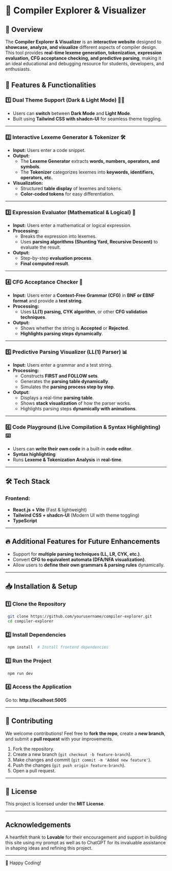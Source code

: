 # 🚀 Compiler Explorer & Visualizer

## 📌 Overview
The **Compiler Explorer & Visualizer** is an **interactive website** designed to **showcase, analyze, and visualize** different aspects of compiler design. This tool provides **real-time lexeme generation, tokenization, expression evaluation, CFG acceptance checking, and predictive parsing**, making it an ideal educational and debugging resource for students, developers, and enthusiasts.

## 🌟 Features & Functionalities

### 1️⃣ Dual Theme Support (Dark & Light Mode) 🌙🔆
- Users can **switch** between **Dark Mode** and **Light Mode**.
- Built using **Tailwind CSS with shadcn-UI** for seamless theme toggling.

---

### 2️⃣ Interactive Lexeme Generator & Tokenizer 🛠️
- **Input:** Users enter a code snippet.
- **Output:**
  - The **Lexeme Generator** extracts **words, numbers, operators, and symbols**.
  - The **Tokenizer** categorizes lexemes into **keywords, identifiers, operators, etc.**
- **Visualization:**
  - Structured **table display** of lexemes and tokens.
  - **Color-coded tokens** for easy differentiation.

---

### 3️⃣ Expression Evaluator (Mathematical & Logical) 🔢
- **Input:** Users enter a mathematical or logical expression.
- **Processing:**
  - Breaks the expression into lexemes.
  - Uses **parsing algorithms (Shunting Yard, Recursive Descent)** to evaluate the result.
- **Output:**
  - Step-by-step **evaluation process**.
  - **Final computed result**.

---

### 4️⃣ CFG Acceptance Checker 📜
- **Input:** Users enter a **Context-Free Grammar (CFG)** in **BNF or EBNF format** and provide a **test string**.
- **Processing:**
  - Uses **LL(1) parsing, CYK algorithm**, or other **CFG validation techniques**.
- **Output:**
  - Shows whether the string is **Accepted** or **Rejected**.
  - **Highlights parsing steps dynamically**.

---

### 5️⃣ Predictive Parsing Visualizer (LL(1) Parser) 📊
- **Input:** Users enter a grammar and a test string.
- **Processing:**
  - Constructs **FIRST and FOLLOW sets**.
  - Generates the **parsing table dynamically**.
  - Simulates the **parsing process step by step**.
- **Output:**
  - Displays a real-time **parsing table**.
  - Shows **stack visualization** of how the parser works.
  - Highlights parsing steps **dynamically with animations**.

---

### 6️⃣ Code Playground (Live Compilation & Syntax Highlighting) ⌨️
- Users can **write their own code** in a built-in **code editor**.
- **Syntax highlighting**
- Runs **Lexeme & Tokenization Analysis** in **real-time**.
---

## 🛠️ Tech Stack

### **Frontend:**
- **React.js + Vite** (Fast & lightweight)
- **Tailwind CSS + shadcn-UI** (Modern UI with theme toggling)
- **TypeScript**
---

## 🔥 Additional Features for Future Enhancements
- Support for **multiple parsing techniques (LL, LR, CYK, etc.)**.
- Convert **CFG to equivalent automata (DFA/NFA visualization)**.
- Allow users to **define their own grammars & parsing rules** dynamically.

---

## 📥 Installation & Setup

### 1️⃣ Clone the Repository
```bash
 git clone https://github.com/yourusername/compiler-explorer.git
 cd compiler-explorer
```

### 2️⃣ Install Dependencies
```bash
 npm install  # Install frontend dependencies
```

### 3️⃣ Run the Project
```bash
 npm run dev
```

### 4️⃣ Access the Application
Go to: **http://localhost:5005**

---

## 🤝 Contributing
We welcome contributions! Feel free to **fork the repo**, create a **new branch**, and submit a **pull request** with your improvements.

1. Fork the repository.
2. Create a new branch (`git checkout -b feature-branch`).
3. Make changes and commit (`git commit -m 'Added new feature'`).
4. Push the changes (`git push origin feature-branch`).
5. Open a pull request.
---

## 📄 License
This project is licensed under the **MIT License**.

---

## Acknowledgements  
A heartfelt thank to **Lovable** for their encouragement and support in building this site using my prompt as well as to ChatGPT for its invaluable assistance in shaping ideas and refining this project.

---

🚀 Happy Coding!

